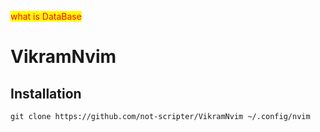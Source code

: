 <style>
mark{
    color:red;
}
</style>

<mark>what is DataBase</mark>

# VikramNvim


## Installation

``
git clone https://github.com/not-scripter/VikramNvim ~/.config/nvim
``
